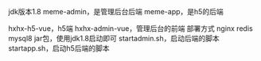 jdk版本1.8
meme-admin，是管理后台后端
meme-app，是h5的后端

hxhx-h5-vue，h5端
hxhx-admin-vue，管理后台的前端
部署方式
nginx
redis
mysql8
jar包，使用jdk1.8启动即可
startadmin.sh，启动后端的脚本
startapp.sh，启动h5后端的脚本